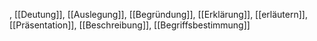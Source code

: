 , [[Deutung]], [[Auslegung]], [[Begründung]], [[Erklärung]], [[erläutern]], [[Präsentation]], [[Beschreibung]], [[Begriffsbestimmung]]